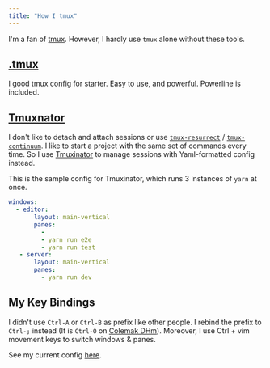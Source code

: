 ```yaml
---
title: "How I tmux"
---
```


I'm a fan of [tmux](https://github.com/tmux/tmux). However, I hardly use `tmux` alone without these tools.

## [.tmux](https://github.com/gpakosz/.tmux)

I good tmux config for starter. Easy to use, and powerful. Powerline is included.

## [Tmuxnator](https://github.com/tmuxinator/tmuxinator)

I don't like to detach and attach sessions or use [`tmux-resurrect`](https://github.com/tmux-plugins/tmux-resurrect) / [`tmux-continuum`](https://github.com/tmux-plugins/tmux-continuum). I like to start a project with the same set of commands every time. So I use [Tmuxinator](https://github.com/tmuxinator/tmuxinator) to manage sessions with Yaml-formatted config instead.

This is the sample config for Tmuxinator, which runs 3 instances of `yarn` at once.

```yaml
windows:
  - editor:
       layout: main-vertical
       panes:
         - 
         - yarn run e2e
         - yarn run test
   - server:
       layout: main-vertical
       panes: 
         - yarn run dev
```

## My Key Bindings

I didn't use `Ctrl-A` or `Ctrl-B` as prefix like other people. I rebind the prefix to `Ctrl-;` instead (It is `Ctrl-O` on [Colemak DHm](https://monosor.com/colemak-mod-dhm)). Moreover, I use Ctrl + vim movement keys to switch windows & panes.

See my current config [here](https://github.com/narze/.tmux/blob/master/.tmux.conf.local).